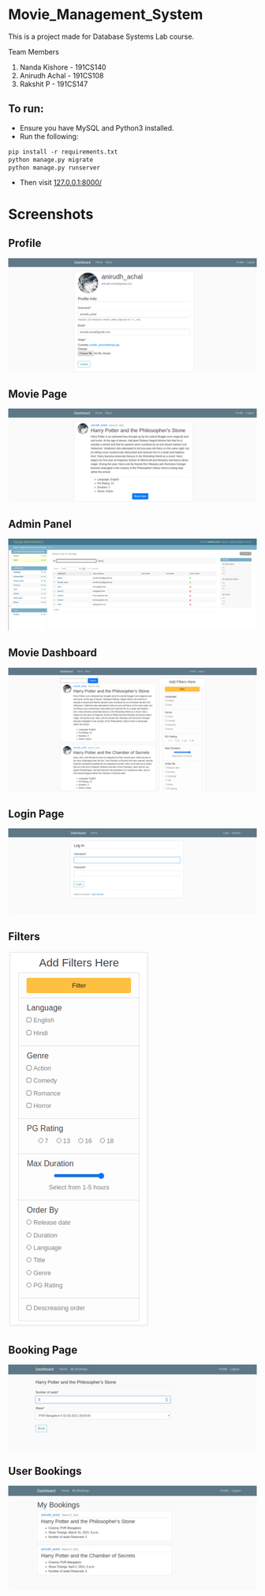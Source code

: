 # Movie_Management_System

This is a project made for Database Systems Lab course. 

Team Members

1) Nanda Kishore - 191CS140
2) Anirudh Achal - 191CS108
3) Rakshit P - 191CS147

## To run:  

- Ensure you have MySQL and Python3 installed.
- Run the following:
```
pip install -r requirements.txt
python manage.py migrate
python manage.py runserver
```
- Then visit [127.0.0.1:8000/](127.0.0.1:8000/)

# Screenshots

## Profile

![](Screenshots/Profile.png)

## Movie Page

![](Screenshots/Movie_Page.png)

## Admin Panel

![](Screenshots/admin.png)

## Movie Dashboard

![](Screenshots/dashboard.png)

## Login Page

![](Screenshots/Login_Page.jpeg) 

## Filters

![](Screenshots/Filters.png)

## Booking Page

![](Screenshots/Booking_Page.jpeg)

## User Bookings

![](Screenshots/Bookings.jpeg)
